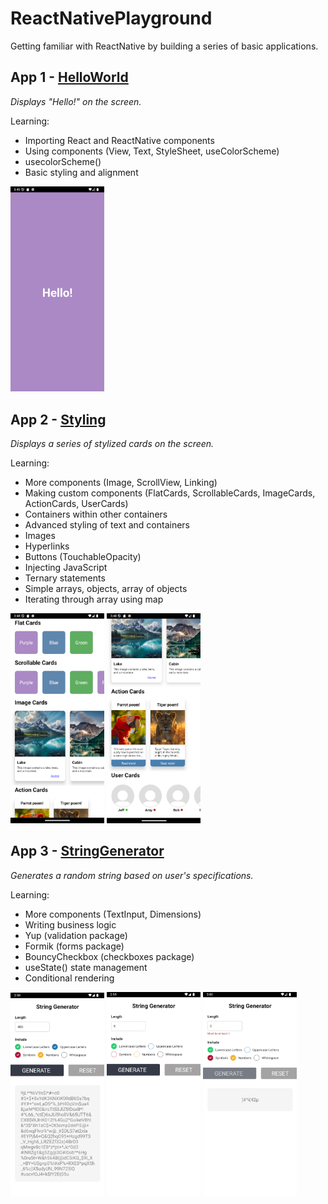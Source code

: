 # ReactNativePlayground
Getting familiar with ReactNative by building a series of basic applications.

## App 1 - [HelloWorld](App01.tsx)

*Displays "Hello!" on the screen.*

Learning:
* Importing React and ReactNative components
* Using components (View, Text, StyleSheet, useColorScheme)
* usecolorScheme()
* Basic styling and alignment

<img src="screenshots\app1.png" width="150">


## App 2 - [Styling](App02.tsx)
*Displays a series of stylized cards on the screen.*

Learning:
* More components (Image, ScrollView, Linking)
* Making custom components (FlatCards, ScrollableCards, ImageCards, ActionCards, UserCards)
* Containers within other containers
* Advanced styling of text and containers
* Images
* Hyperlinks
* Buttons (TouchableOpacity)
* Injecting JavaScript
* Ternary statements
* Simple arrays, objects, array of objects
* Iterating through array using map

<p float="left">
    <img src="screenshots\app2-1.png" width="150">
    <img src="screenshots\app2-2.png" width="150">
</p>

## App 3 - [StringGenerator](App03.tsx)
*Generates a random string based on user's specifications.*

Learning:
* More components (TextInput, Dimensions)
* Writing business logic
* Yup (validation package)
* Formik (forms package)
* BouncyCheckbox (checkboxes package)
* useState() state management
* Conditional rendering

<p float="left">
    <img src="screenshots\app3-1.png" width="150">
    <img src="screenshots\app3-2.png" width="150">
    <img src="screenshots\app3-3.png" width="150">
</p>

